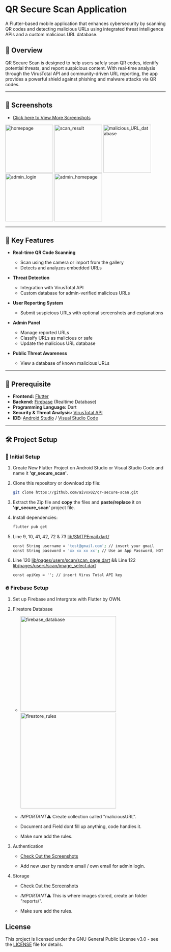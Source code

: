# QR Secure Scan Application

A Flutter-based mobile application that enhances cybersecurity by scanning QR codes and detecting malicious URLs using integrated threat intelligence APIs and a custom malicious URL database.

## 📱 Overview

QR Secure Scan is designed to help users safely scan QR codes, identify potential threats, and report suspicious content. With real-time analysis through the VirusTotal API and community-driven URL reporting, the app provides a powerful shield against phishing and malware attacks via QR codes.

---

## 📸 Screenshots

  - [Click here to View More Screenshots](screenshots/app-images/) <br />
  <img src="https://github.com/user-attachments/assets/79f83455-4044-44ff-b769-45c1af6980fd" alt="homepage" width="150"/>
  <img src="https://github.com/user-attachments/assets/837d7392-9003-4271-9663-aa19fdcaf88c" alt="scan_result" width="150"/>
  <img src="https://github.com/user-attachments/assets/76baef30-6998-47c7-985e-51ec375fb6db" alt="malicious_URL_database" width="150"/>
  <img src="https://github.com/user-attachments/assets/07d4f7f4-2caf-4897-a20a-0f411b79b7d2" alt="admin_login" width="150"/>
  <img src="https://github.com/user-attachments/assets/0c45a48a-bb3f-439f-833f-8084e7789414" alt="admin_homepage" width="150"/>
  
----

## 🚨 Key Features

- **Real-time QR Code Scanning**

  - Scan using the camera or import from the gallery
  - Detects and analyzes embedded URLs
- **Threat Detection**

  - Integration with VirusTotal API
  - Custom database for admin-verified malicious URLs
- **User Reporting System**

  - Submit suspicious URLs with optional screenshots and explanations
- **Admin Panel**

  - Manage reported URLs
  - Classify URLs as malicious or safe
  - Update the malicious URL database
- **Public Threat Awareness**

  - View a database of known malicious URLs

---

## 🧱 Prerequisite

- **Frontend:** [Flutter](https://docs.flutter.dev/get-started/install/windows/desktop/)
- **Backend:** [Firebase](https://firebase.google.com/) (Realtime Database)
- **Programming Language:** Dart
- **Security & Threat Analysis:** [VirusTotal API](https://www.virustotal.com/gui/home/upload/)
- **IDE:** [Android Studio](https://developer.android.com/studio/) / [Visual Studio Code](https://visualstudio.microsoft.com/downloads/)

---

## 🛠️ Project Setup

### 🔨 Initial Setup

1. Create New Flutter Project on Android Studio or Visual Studio Code and name it **'qr_secure_scan'**.

2. Clone this repository or download zip file:
   ```bash
   git clone https://github.com/aivxx02/qr-secure-scan.git

3. Extract the Zip file and **copy** the files and **paste/replace** it on **'qr_secure_scan'** project file.

4. Install dependencies:
   ```bash
   flutter pub get

5. Line 9, 10, 41, 42, 72 & 73 [lib/SMTPEmail.dart/](lib/SMTPEmail.dart/)
    ```bash 
    const String username = 'test@gmail.com'; // insert your gmail
    const String password = 'xx xx xx xx'; // Use an App Password, NOT your Gmail password

6. Line 120 [lib/pages/users/scan/scan_page.dart](lib/pages/users/scan/scan_page.dart/) && Line 122 [lib/pages/users/scan/image_select.dart](lib/pages/users/scan/image_select.dart/)
	```
	const apiKey = ''; // insert Virus Total API key

### 🔥 Firebase Setup

1. Set up Firebase and Intergrate with Flutter by OWN.

2. Firestore Database
   - <img src="https://github.com/user-attachments/assets/5d5b21b6-e4da-47b4-b317-9fe7ab366514" alt="firebase_database" width="300"/>
     <img src="https://github.com/user-attachments/assets/f63828a6-a0f1-4a3c-bdd4-050ea47c28b0" alt="firestore_rules" width="300"/> <br />

   - *IMPORTANT*⚠️ Create collection called "maliciousURL".

   - Document and Field dont fill up anything, code handles it.

   - Make sure add the rules.

3. Authentication
   - [Check Out the Screenshots](screenshots/firebase-setup/authentication/)

   - Add new user by random email / own email for admin login.

4. Storage
   - [Check Out the Screenshots](screenshots/firebase-setup/storage/)
   
   - *IMPORTANT*⚠️ This is where images stored, create an folder "reports/". 

   - Make sure add the rules.


## License
This project is licensed under the GNU General Public License v3.0 - see the [LICENSE](LICENSE/) file for details.

